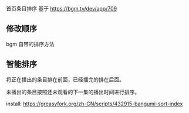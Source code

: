首页条目排序 基于 <https://bgm.tv/dev/app/709>

## 修改顺序

bgm 自带的排序方法

## 智能排序

将正在播出的条目排在前面，已经播完的排在后面。

未播出的条目按照还未观看的下一集的播出时间进行排序。

install: <https://greasyfork.org/zh-CN/scripts/432915-bangumi-sort-index>
